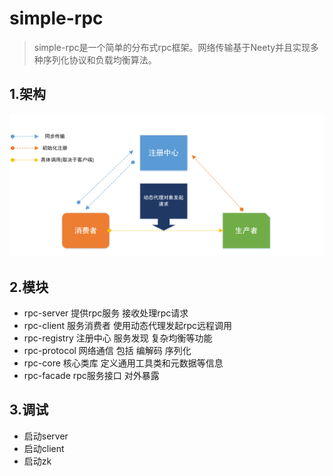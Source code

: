 # simple-rpc

> ​	simple-rpc是一个简单的分布式rpc框架。网络传输基于Neety并且实现多种序列化协议和负载均衡算法。



## 1.架构

![Image](https://github.com/xxsdxmd/simple-rpc/raw/main/img/rpc.png)

## 2.模块

* rpc-server 提供rpc服务 接收处理rpc请求
* rpc-client 服务消费者 使用动态代理发起rpc远程调用
* rpc-registry 注册中心  服务发现 复杂均衡等功能
* rpc-protocol 网络通信 包括 编解码 序列化
* rpc-core 核心类库 定义通用工具类和元数据等信息
* rpc-facade rpc服务接口 对外暴露



## 3.调试

* 启动server
* 启动client
* 启动zk